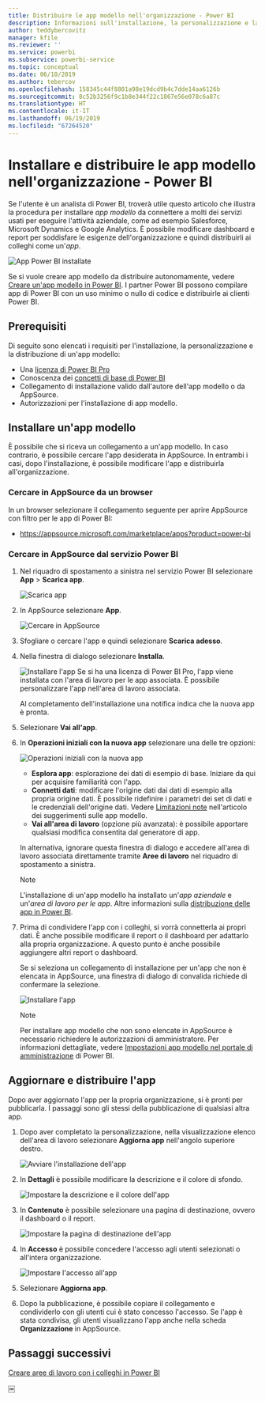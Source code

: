 ```yaml
---
title: Distribuire le app modello nell'organizzazione - Power BI
description: Informazioni sull'installazione, la personalizzazione e la distribuzione di app modello nell'organizzazione in Power BI.
author: teddybercovitz
manager: kfile
ms.reviewer: ''
ms.service: powerbi
ms.subservice: powerbi-service
ms.topic: conceptual
ms.date: 06/10/2019
ms.author: tebercov
ms.openlocfilehash: 158345c44f8801a98e19dcd9b4c7dde14aa6126b
ms.sourcegitcommit: 8c52b3256f9c1b8e344f22c1867e56e078c6a87c
ms.translationtype: HT
ms.contentlocale: it-IT
ms.lasthandoff: 06/19/2019
ms.locfileid: "67264520"
---
```

# <a name="install-and-distribute-template-apps-in-your-organization---power-bi"></a>Installare e distribuire le app modello nell'organizzazione - Power BI

Se l'utente è un analista di Power BI, troverà utile questo articolo che illustra la procedura per installare *app modello* da connettere a molti dei servizi usati per eseguire l'attività aziendale, come ad esempio Salesforce, Microsoft Dynamics e Google Analytics. È possibile modificare dashboard e report per soddisfare le esigenze dell'organizzazione e quindi distribuirli ai colleghi come un'*app*. 

![App Power BI installate](media/service-template-apps-install-distribute/power-bi-get-apps.png)

Se si vuole creare app modello da distribuire autonomamente, vedere [Creare un'app modello in Power BI](service-template-apps-create.md). I partner Power BI possono compilare app di Power BI con un uso minimo o nullo di codice e distribuirle ai clienti Power BI. 

## <a name="prerequisites"></a>Prerequisiti  

Di seguito sono elencati i requisiti per l'installazione, la personalizzazione e la distribuzione di un'app modello: 

- Una [licenza di Power BI Pro](service-self-service-signup-for-power-bi.md)
- Conoscenza dei [concetti di base di Power BI](service-basic-concepts.md)
- Collegamento di installazione valido dall'autore dell'app modello o da AppSource. 
- Autorizzazioni per l'installazione di app modello. 

## <a name="install-a-template-app"></a>Installare un'app modello

È possibile che si riceva un collegamento a un'app modello. In caso contrario, è possibile cercare l'app desiderata in AppSource. In entrambi i casi, dopo l'installazione, è possibile modificare l'app e distribuirla all'organizzazione.

### <a name="search-appsource-from-a-browser"></a>Cercare in AppSource da un browser

In un browser selezionare il collegamento seguente per aprire AppSource con filtro per le app di Power BI:

- https://appsource.microsoft.com/marketplace/apps?product=power-bi

### <a name="search-appsource-from-the-power-bi-service"></a>Cercare in AppSource dal servizio Power BI

1. Nel riquadro di spostamento a sinistra nel servizio Power BI selezionare **App** > **Scarica app**.

    ![Scarica app](media/service-template-apps-install-distribute/power-bi-get-apps-arrow.png)

2. In AppSource selezionare **App**.

    ![Cercare in AppSource](media/service-template-apps-install-distribute/power-bi-appsource.png)

3. Sfogliare o cercare l'app e quindi selezionare **Scarica adesso**.

4. Nella finestra di dialogo selezionare **Installa**.

    ![Installare l'app](media/service-template-apps-install-distribute/power-install-dialog.png) Se si ha una licenza di Power BI Pro, l'app viene installata con l'area di lavoro per le app associata. È possibile personalizzare l'app nell'area di lavoro associata.

    Al completamento dell'installazione una notifica indica che la nuova app è pronta.
4. Selezionare **Vai all'app**.
5. In **Operazioni iniziali con la nuova app** selezionare una delle tre opzioni:

    ![Operazioni iniziali con la nuova app](media/service-template-apps-create/power-bi-template-app-get-started.png)

    - **Esplora app**: esplorazione dei dati di esempio di base. Iniziare da qui per acquisire familiarità con l'app. 
    - **Connetti dati**: modificare l'origine dati dai dati di esempio alla propria origine dati. È possibile ridefinire i parametri dei set di dati e le credenziali dell'origine dati. Vedere [Limitazioni note](service-template-apps-tips.md#known-limitations) nell'articolo dei suggerimenti sulle app modello. 
    - **Vai all'area di lavoro** (opzione più avanzata): è possibile apportare qualsiasi modifica consentita dal generatore di app.

    In alternativa, ignorare questa finestra di dialogo e accedere all'area di lavoro associata direttamente tramite **Aree di lavoro** nel riquadro di spostamento a sinistra.
    >[!NOTE]
    >L'installazione di un'app modello ha installato un'*app aziendale* e un'*area di lavoro per le app*. Altre informazioni sulla [distribuzione delle app in Power BI](service-create-distribute-apps.md).
 
6. Prima di condividere l'app con i colleghi, si vorrà connetterla ai propri dati. È anche possibile modificare il report o il dashboard per adattarlo alla propria organizzazione. A questo punto è anche possibile aggiungere altri report o dashboard.

   Se si seleziona un collegamento di installazione per un'app che non è elencata in AppSource, una finestra di dialogo di convalida richiede di confermare la selezione.

   ![Installare l'app](media/service-template-apps-install-distribute/power-install-unvalidated-dialog.png)

   >[!NOTE]
   >Per installare app modello che non sono elencate in AppSource è necessario richiedere le autorizzazioni di amministratore. Per informazioni dettagliate, vedere [Impostazioni app modello nel portale di amministrazione](service-admin-portal.md#template-apps-settings) di Power BI.

## <a name="update-and-distribute-the-app"></a>Aggiornare e distribuire l'app

Dopo aver aggiornato l'app per la propria organizzazione, si è pronti per pubblicarla. I passaggi sono gli stessi della pubblicazione di qualsiasi altra app.

1. Dopo aver completato la personalizzazione, nella visualizzazione elenco dell'area di lavoro selezionare **Aggiorna app** nell'angolo superiore destro.  

    ![Avviare l'installazione dell'app](media/service-template-apps-install-distribute/power-bi-start-install-app.png)

2. In **Dettagli** è possibile modificare la descrizione e il colore di sfondo.

   ![Impostare la descrizione e il colore dell'app](media/service-template-apps-install-distribute/power-bi-install-app-details.png)

3. In **Contenuto** è possibile selezionare una pagina di destinazione, ovvero il dashboard o il report.

   ![Impostare la pagina di destinazione dell'app](media/service-template-apps-install-distribute/power-bi-install-app-content.png)

4. In **Accesso** è possibile concedere l'accesso agli utenti selezionati o all'intera organizzazione.  

   ![Impostare l'accesso all'app](media/service-template-apps-install-distribute/power-bi-install-access.png)

5. Selezionare **Aggiorna app**. 

6. Dopo la pubblicazione, è possibile copiare il collegamento e condividerlo con gli utenti cui è stato concesso l'accesso. Se l'app è stata condivisa, gli utenti visualizzano l'app anche nella scheda **Organizzazione** in AppSource.

## <a name="next-steps"></a>Passaggi successivi 

[Creare aree di lavoro con i colleghi in Power BI](service-create-workspaces.md)





￼ 

 
